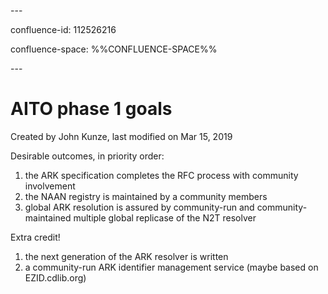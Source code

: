\---

confluence-id: 112526216

confluence-space: %%CONFLUENCE-SPACE%%

\---

AITO phase 1 goals
==================

Created by John Kunze, last modified on Mar 15, 2019

Desirable outcomes, in priority order:

1.  the ARK specification completes the RFC process with community involvement
2.  the NAAN registry is maintained by a community members
3.  global ARK resolution is assured by community-run and community-maintained multiple global replicase of the N2T resolver

Extra credit!

1.  the next generation of the ARK resolver is written
2.  a community-run ARK identifier management service (maybe based on EZID.cdlib.org)
